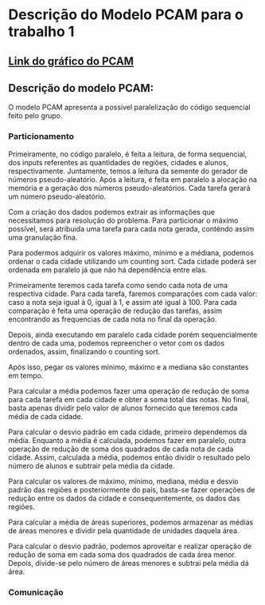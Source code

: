 # Descrição do Modelo PCAM para o trabalho 1

## [Link do gráfico do PCAM](https://docs.google.com/drawings/d/1CTyMyujnLBi05YhzYRaRM5ZwzRn30DW8Jpl-RURD1IM/edit?usp=sharing)

## Descrição do modelo PCAM:

O modelo PCAM apresenta a possível paralelização do código sequencial feito pelo grupo. 

### Particionamento

Primeiramente, no código paralelo, é feita a leitura, de forma sequencial, dos inputs referentes as quantidades de regiões, cidades e alunos, respectivamente. Juntamente, temos a leitura da semente do gerador de números pseudo-aleatório. Após a leitura, é feita em paralelo a alocação na memória e a geração dos números pseudo-aleatórios. Cada tarefa gerará um número pseudo-aleatório.

Com a criação dos dados podemos extrair as informações que necessitamos para resolução do problema. Para particionar o máximo possível, será atribuida uma tarefa para cada nota gerada, conténdo assim uma granulação fina. 

Para podermos adquirir os valores máximo, mínimo e a médiana, podemos ordenar o cada cidade utilizando um counting sort. Cada cidade poderá ser ordenada em paralelo já que não há dependência entre elas. 

Primeiramente teremos cada tarefa como sendo cada nota de uma respectiva cidade. Para cada tarefa, faremos comparações com cada valor: caso a nota seja igual à 0, igual à 1, e assim até igual à 100. Para cada comparação é feita uma operação de redução das tarefas, assim encontrando as frequencias de cada nota no final da operação.

Depois, ainda executando em paralelo cada cidade porém sequencialmente dentro de cada uma, podemos repreencher o vetor com os dados ordenados, assim, finalizando o counting sort.

Após isso, pegar os valores mínimo, máximo e a mediana são constantes em tempo. 

Para calcular a média podemos fazer uma operação de redução de soma para cada tarefa em cada cidade e obter a soma total das notas. No final, basta apenas dividir pelo valor de alunos fornecido que teremos cada média de cada cidade. 

Para calcular o desvio padrão em cada cidade, primeiro dependemos da média. Enquanto a média é calculada, podemos fazer em paralelo, outra operação de redução de soma dos quadrados de cada nota de cada cidade. Assim, calculada a média, podemos então dividir o resultado pelo número de alunos e subtrair pela média da cidade.

Para calcular os valores de máximo, mínimo, mediana, média e desvio padrão das regiões e posteriormente do país, basta-se fazer operações de redução entre os dados da cidade e consequentemente, os dados das regiões.

Para calcular a média de áreas superiores, podemos armazenar as médias de áreas menores e dividir pela quantidade de unidades daquela área. 

Para calcular o desvio padrão, podemos aproveitar e realizar operação de redução de soma em cada soma dos quadrados de cada área menor. Depois, divide-se pelo número de áreas menores e subtrai pela média dá área.

### Comunicação



